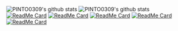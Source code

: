 
![PINTO0309's github stats](https://github-readme-stats.vercel.app/api?username=PINTO0309&show_icons=true&theme=radical)
![PINTO0309's github stats](https://github-readme-stats.vercel.app/api/top-langs/?username=PINTO0309&show_icons=true&theme=radical&layout=compact)  
[![ReadMe Card](https://github-readme-stats.vercel.app/api/pin/?username=PINTO0309&repo=zumo32u4)](https://github.com/PINTO0309/zumo32u4)
[![ReadMe Card](https://github-readme-stats.vercel.app/api/pin/?username=PINTO0309&repo=TPU-MobilenetSSD)](https://github.com/PINTO0309/TPU-MobilenetSSD)
[![ReadMe Card](https://github-readme-stats.vercel.app/api/pin/?username=PINTO0309&repo=MobileNetV2-PoseEstimation)](https://github.com/PINTO0309/MobileNetV2-PoseEstimation)
[![ReadMe Card](https://github-readme-stats.vercel.app/api/pin/?username=PINTO0309&repo=TensorflowLite-UNet)](https://github.com/PINTO0309/TensorflowLite-UNet)
[![ReadMe Card](https://github-readme-stats.vercel.app/api/pin/?username=PINTO0309&repo=TPU-Posenet)](https://github.com/PINTO0309/TPU-Posenet)

